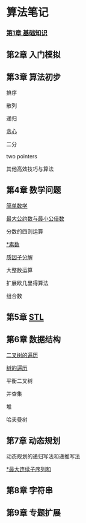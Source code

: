 # 算法笔记

### [第1章 基础知识]()

## 第2章 入门模拟

## 第3章 算法初步

排序

散列

递归

[贪心]()

二分

two pointers

其他高效技巧与算法

## 第4章 数学问题

[简单数学](https://github.com/Lsyhprum/PAT/tree/master/B1019)

[最大公约数与最小公倍数](https://github.com/Lsyhprum/PAT/tree/master/C1818)

分数的四则运算

[*素数](https://github.com/Lsyhprum/PAT/tree/master/B1013)

[质因子分解](https://github.com/Lsyhprum/PAT/tree/master/A1059)

大整数运算

扩展欧几里得算法

组合数

## 第5章 [STL]()

## 第6章 数据结构

[二叉树的遍历]()

[树的遍历]()

平衡二叉树

并查集

堆

哈夫曼树

## 第7章 动态规划

动态规划的递归写法和递推写法

[*最大连续子序列和]()

## 第8章 字符串

## 第9章 专题扩展

